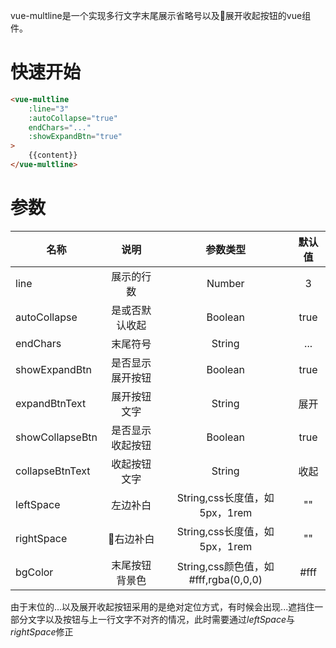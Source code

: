 vue-multline是一个实现多行文字末尾展示省略号以及展开收起按钮的vue组件。

# 快速开始

```html
<vue-multline
    :line="3"
    :autoCollapse="true"
    endChars="..."
    :showExpandBtn="true"
>
    {{content}}
</vue-multline>
```

# 参数

| 名称 | 说明 | 参数类型| 默认值 |
| - | :-: | :-: | :-: |
| line | 展示的行数 | Number | 3 |
| autoCollapse | 是或否默认收起 | Boolean | true |
| endChars | 末尾符号 | String | ... |
| showExpandBtn | 是否显示展开按钮 | Boolean | true |
| expandBtnText | 展开按钮文字 | String | 展开 |
| showCollapseBtn | 是否显示收起按钮 | Boolean | true |
| collapseBtnText | 收起按钮文字 | String | 收起 |
| leftSpace | 左边补白 | String,css长度值，如5px，1rem | "" |
| rightSpace | 右边补白 | String,css长度值，如5px，1rem | "" |
| bgColor | 末尾按钮背景色 | String,css颜色值，如#fff,rgba(0,0,0) | #fff |

由于末位的...以及展开收起按钮采用的是绝对定位方式，有时候会出现...遮挡住一部分文字以及按钮与上一行文字不对齐的情况，此时需要通过*leftSpace*与*rightSpace*修正